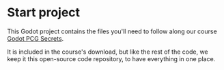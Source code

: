 # Start project

This Godot project contains the files you'll need to follow along our course [Godot PCG Secrets](https://gdquest.mavenseed.com/courses/pcg-secrets-the-art-of-procedural-generation-in-godot).

It is included in the course's download, but like the rest of the code, we keep it this open-source code repository, to have everything in one place.
